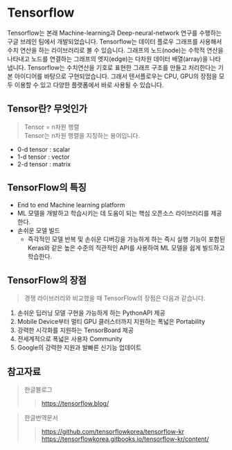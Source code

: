 Tensorflow
==========
Tensorflow는 본래 Machine-learning과 Deep-neural-network 연구를 수행하는 구글 브레인 팀에서 개발되었습니다. Tensorflow는 데이터 플로우 그래프를 사용해서 수치 연산을 하는 라이브러리로 볼 수 있습니다. 그래프의 노드(node)는 수학적 연산을 나타내고 노드를 연결하는 그래프의 엣지(edge)는 다차원 데이터 배열(array)을 나타냅니다. Tensorflow는 수치연산을 기호로 표현한 그래프 구조를 만들고 처리한다는 기본 아이디어를 바탕으로 구현되었습니다. 그래서 텐서플로우는 CPU, GPU의 장점을 모두 이용할 수 있고 다양한 플랫폼에서 바로 사용될 수 있습니다.

Tensor란? 무엇인가
---------------
> Tensor = n차원 행렬   
> Tensor는 n차원 행렬을 지칭하는 용어입니다.
- 0-d tensor : scalar
- 1-d tensor : vector
- 2-d tensor : matrix

TensorFlow의 특징
----------------
* End to end Machine learning platform
* ML 모델을 개발하고 학습시키는 데 도움이 되는 핵심 오픈소스 라이브러리를 제공한다.
* 손쉬운 모델 빌드 
  * 즉각적인 모델 반복 및 손쉬운 디버깅을 가능하게 하는 즉시 실행 기능이 포함된 Keras와 같은 높은 수준의 직관적인 API를 사용하여 ML 모델을 쉽게 빌드하고 학습한다.

TensorFlow의 장점
---------------
> 경쟁 라이브러리와 비교했을 때 TensorFlow의 장점은 다음과 같습니다.
1. 손쉬운 딥러닝 모델 구현을 가능하게 하는 PythonAPI 제공
2. Mobile Device부터 멀티 GPU 클러스터까지 지원하는 폭넓은 Portability
3. 강력한 시각화를 지원하는 TensorBoard 제공
4. 전세계적으로 폭넓은 사용자 Community
5. Google의 강력한 지원과 발빠른 신기능 업데이트

참고자료
---------------
> 한글블로그   
>    > https://tensorflow.blog/    

> 한글번역문서   
>    > https://github.com/tensorflowkorea/tensorflow-kr   
>    > https://tensorflowkorea.gitbooks.io/tensorflow-kr/content/   

